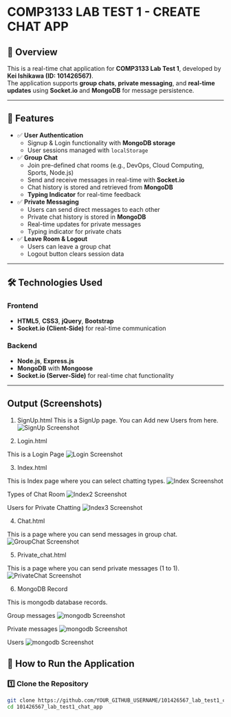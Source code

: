 # COMP3133 LAB TEST 1 - CREATE CHAT APP

## 📝 Overview
This is a real-time chat application for **COMP3133 Lab Test 1**, developed by **Kei Ishikawa (ID: 101426567)**.  
The application supports **group chats**, **private messaging**, and **real-time updates** using **Socket.io** and **MongoDB** for message persistence.

---

## 📌 Features
- ✅ **User Authentication**
  - Signup & Login functionality with **MongoDB storage**
  - User sessions managed with `localStorage`
- ✅ **Group Chat**
  - Join pre-defined chat rooms (e.g., DevOps, Cloud Computing, Sports, Node.js)
  - Send and receive messages in real-time with **Socket.io**
  - Chat history is stored and retrieved from **MongoDB**
  - **Typing Indicator** for real-time feedback
- ✅ **Private Messaging**
  - Users can send direct messages to each other
  - Private chat history is stored in **MongoDB**
  - Real-time updates for private messages
  - Typing indicator for private chats
- ✅ **Leave Room & Logout**
  - Users can leave a group chat
  - Logout button clears session data

---

## 🛠️ Technologies Used
### **Frontend**
- **HTML5**, **CSS3**, **jQuery**, **Bootstrap**
- **Socket.io (Client-Side)** for real-time communication

### **Backend**
- **Node.js**, **Express.js**
- **MongoDB** with **Mongoose**
- **Socket.io (Server-Side)** for real-time chat functionality

---

## Output (Screenshots)

1. SignUp.html
This is a SignUp page. 
You can Add new Users from here. 
![SignUp Screenshot](screenshots/signup.png)

2. Login.html

This is a Login Page 
![Login Screenshot](screenshots/login.png)

3. Index.html 

This is Index page where you can select chatting types.
![Index Screenshot](screenshots/Index.png)

Types of Chat Room
![Index2 Screenshot](screenshots/Index2.png)

Users for Private Chatting
![Index3 Screenshot](screenshots/Index3.png)

4. Chat.html

This is a page where you can send messages in  group chat. 
![GroupChat Screenshot](screenshots/chat.png)

5. Private_chat.html

This is a page where you can send private messages (1 to 1).
![PrivateChat Screenshot](screenshots/private_chat.png)

6. MongoDB Record

This is mongodb database records. 

Group messages
![mongodb Screenshot](screenshots/mongodb.png)

Private messages
![mongodb Screenshot](screenshots/mongodb1.png)

Users 
![mongodb Screenshot](screenshots/mongodb2.png)









## 🚀 How to Run the Application
### **1️⃣ Clone the Repository**
```sh
git clone https://github.com/YOUR_GITHUB_USERNAME/101426567_lab_test1_chat_app.git
cd 101426567_lab_test1_chat_app
